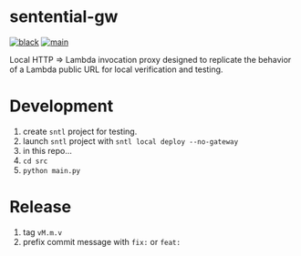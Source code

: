 # sentential-gw

[![black](https://github.com/bkeane/sentential-gw/actions/workflows/black.yml/badge.svg)](https://github.com/bkeane/sentential-gw/actions/workflows/black.yml)
[![main](https://github.com/bkeane/sentential-gw/actions/workflows/main.yml/badge.svg)](https://github.com/bkeane/sentential-gw/actions/workflows/main.yml)

Local HTTP => Lambda invocation proxy designed to replicate the behavior of a Lambda public URL for local verification and testing.

# Development
1. create `sntl` project for testing.
1. launch `sntl` project with `sntl local deploy --no-gateway`
1. in this repo...
1. `cd src`
1. `python main.py`

# Release
1. tag `vM.m.v`
1. prefix commit message with `fix:` or `feat:`
